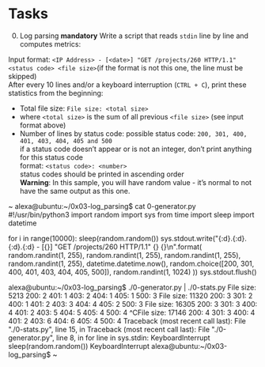 # Tasks
0. Log parsing
**mandatory**
Write a script that reads `stdin` line by line and computes metrics:

Input format: `<IP Address> - [<date>] "GET /projects/260 HTTP/1.1" <status code> <file size>`(if the format is not this one, the line must be skipped)             
After every 10 lines and/or a keyboard interruption (`CTRL + C`), print these statistics from the beginning:                
- Total file size: `File size: <total size>`       
- where `<total size>` is the sum of all previous `<file size>` (see input format above)        
- Number of lines by status code:
    possible status code: `200, 301, 400, 401, 403, 404, 405 and 500`   
    if a status code doesn’t appear or is not an integer, don’t print anything for this status code     
    format: `<status code>: <number>`       
    status codes should be printed in ascending order       
**Warning**: In this sample, you will have random value - it’s normal to not have the same output as this one.

~
alexa@ubuntu:~/0x03-log_parsing$ cat 0-generator.py
#!/usr/bin/python3
import random
import sys
from time import sleep
import datetime

for i in range(10000):
    sleep(random.random())
    sys.stdout.write("{:d}.{:d}.{:d}.{:d} - [{}] \"GET /projects/260 HTTP/1.1\" {} {}\n".format(
        random.randint(1, 255), random.randint(1, 255), random.randint(1, 255), random.randint(1, 255),
        datetime.datetime.now(),
        random.choice([200, 301, 400, 401, 403, 404, 405, 500]),
        random.randint(1, 1024)
    ))
    sys.stdout.flush()

alexa@ubuntu:~/0x03-log_parsing$ ./0-generator.py | ./0-stats.py 
File size: 5213
200: 2
401: 1
403: 2
404: 1
405: 1
500: 3
File size: 11320
200: 3
301: 2
400: 1
401: 2
403: 3
404: 4
405: 2
500: 3
File size: 16305
200: 3
301: 3
400: 4
401: 2
403: 5
404: 5
405: 4
500: 4
^CFile size: 17146
200: 4
301: 3
400: 4
401: 2
403: 6
404: 6
405: 4
500: 4
Traceback (most recent call last):
  File "./0-stats.py", line 15, in <module>
Traceback (most recent call last):
  File "./0-generator.py", line 8, in <module>
    for line in sys.stdin:
KeyboardInterrupt
    sleep(random.random())
KeyboardInterrupt
alexa@ubuntu:~/0x03-log_parsing$ 
~